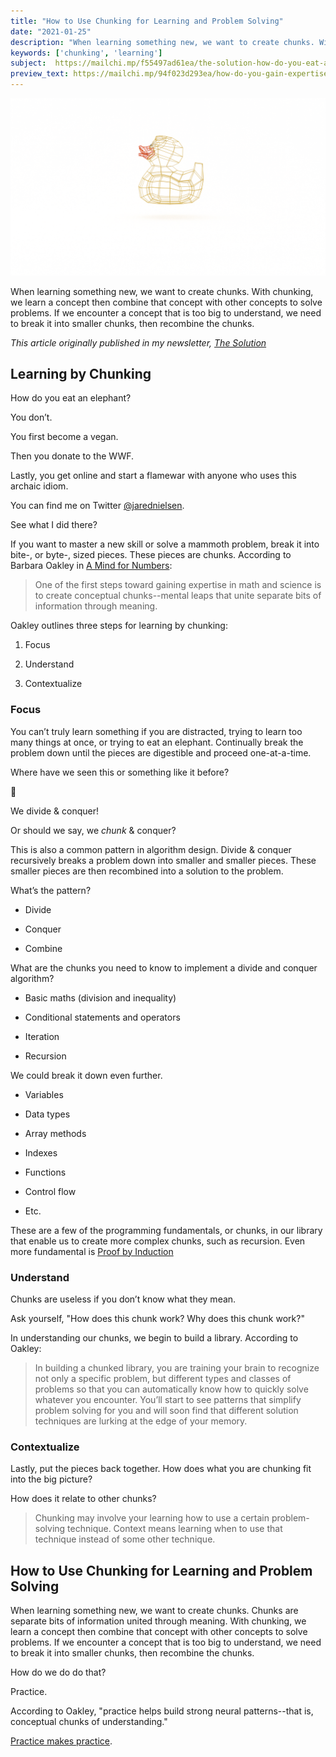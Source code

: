 ```yaml
---
title: "How to Use Chunking for Learning and Problem Solving"
date: "2021-01-25"
description: "When learning something new, we want to create chunks. With chunking, we learn a concept then combine concepts to solve problems. If we encounter a concept that is too big to understand, we need to break it into smaller chunks, then recombine the chunks."
keywords: ['chunking', 'learning']
subject:  https://mailchi.mp/f55497ad61ea/the-solution-how-do-you-eat-an-algorithm
preview_text: https://mailchi.mp/94f023d293ea/how-do-you-gain-expertise
---
```


![](./jarednielsen-chunking-learning.png)

When learning something new, we want to create chunks. With chunking, we learn a concept then combine that concept with other concepts to solve problems. If we encounter a concept that is too big to understand, we need to break it into smaller chunks, then recombine the chunks. 

_This article originally published in my newsletter, [The Solution](http://eepurl.com/cP8CMn)_


## Learning by Chunking

How do you eat an elephant? 

You don’t. 

You first become a vegan.

Then you donate to the WWF. 

Lastly, you get online and start a flamewar with anyone who uses this archaic idiom.

You can find me on Twitter [@jarednielsen](https://twitter.com/jarednielsen).

See what I did there? 

If you want to master a new skill or solve a mammoth problem, break it into bite-, or byte-, sized pieces. These pieces are chunks. According to Barbara Oakley in [A Mind for Numbers](https://amzn.to/2UWpClG): 

> One of the first steps toward gaining expertise in math and science is to create conceptual chunks--mental leaps that unite separate bits of information through meaning.

Oakley outlines three steps for learning by chunking:

1. Focus

2. Understand

3. Contextualize

### Focus

You can’t truly learn something if you are distracted, trying to learn too many things at once, or trying to eat an elephant. Continually break the problem down until the pieces are digestible and proceed one-at-a-time.

Where have we seen this or something like it before? 

🤔

We divide & conquer! 

Or should we say, we _chunk_ & conquer?

This is also a common pattern in algorithm design. Divide & conquer recursively breaks a problem down into smaller and smaller pieces. These smaller pieces are then recombined into a solution to the problem. 

What’s the pattern?

* Divide

* Conquer

* Combine

What are the chunks you need to know to implement a divide and conquer algorithm?

* Basic maths (division and inequality)

* Conditional statements and operators

* Iteration

* Recursion

We could break it down even further.

* Variables

* Data types

* Array methods

* Indexes

* Functions

* Control flow

* Etc.

These are a few of the programming fundamentals, or chunks, in our library that enable us to create more complex chunks, such as recursion. Even more fundamental is [Proof by Induction](https://jarednielsen.com/proof-induction/)


### Understand

Chunks are useless if you don’t know what they mean. 

Ask yourself, "How does this chunk work? Why does this chunk work?"

In understanding our chunks, we begin to build a library. According to Oakley:

> In building a chunked library, you are training your brain to recognize not only a specific problem, but different types and classes of problems so that you can automatically know how to quickly solve whatever you encounter. You’ll start to see patterns that simplify problem solving for you and will soon find that different solution techniques are lurking at the edge of your memory. 

### Contextualize

Lastly, put the pieces back together. How does what you are chunking fit into the big picture? 

How does it relate to other chunks? 

> Chunking may involve your learning how to use a certain problem-solving technique. Context means learning when to use that technique instead of some other technique.


## How to Use Chunking for Learning and Problem Solving

When learning something new, we want to create chunks. Chunks are separate bits of information united through meaning. With chunking, we learn a concept then combine that concept with other concepts to solve problems. If we encounter a concept that is too big to understand, we need to break it into smaller chunks, then recombine the chunks. 

How do we do do that? 

Practice. 

According to Oakley, "practice helps build strong neural patterns--that is, conceptual chunks of understanding."

[Practice makes practice](https://jarednielsen.com/practice-makes-practice/).
 

